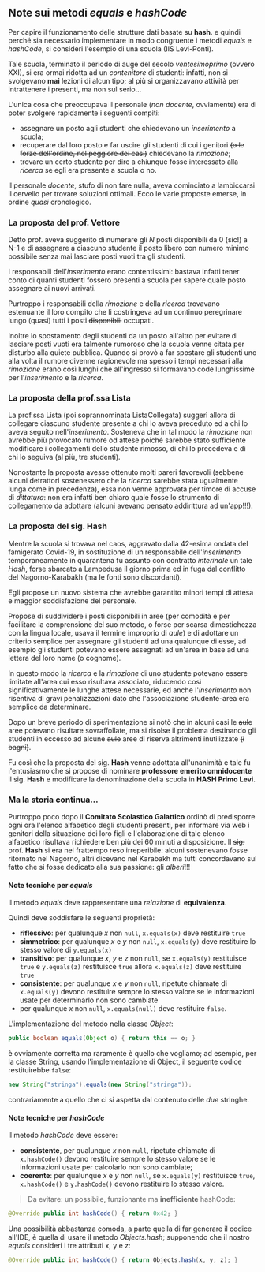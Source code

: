 ## Note sui metodi *equals* e *hashCode*

Per capire il funzionamento delle strutture dati basate su **hash**. e quindi perché sia necessario implementare in modo congruente i metodi *equals* e *hashCode*, si consideri l'esempio di una scuola (IIS Levi-Ponti).

Tale scuola, terminato il periodo di auge del secolo *ventesimoprimo* (ovvero XXI), si era ormai ridotta ad un *contenitore* di studenti: infatti, non si svolgevano **mai** lezioni di alcun tipo; al più si organizzavano attività per intrattenere i presenti, ma non sul serio...

L'unica cosa che preoccupava il personale (*non docente*, ovviamente) era di poter svolgere rapidamente i seguenti compiti:

* assegnare un posto agli studenti che chiedevano un *inserimento* a scuola;
* recuperare dal loro posto e far uscire gli studenti di cui i genitori ~~(o le forze dell'ordine, nel peggiore dei casi)~~ chiedevano la *rimozione*;
* trovare un certo studente per dire a chiunque fosse interessato alla *ricerca* se egli era presente a scuola o no.
  
Il personale *docente*, stufo di non fare nulla, aveva cominciato a lambiccarsi il cervello per trovare soluzioni ottimali. Ecco le varie proposte emerse, in ordine *quasi* cronologico.

### La proposta del prof. **Vettore**
Detto prof. aveva suggerito di numerare gli *N* posti disponibili da 0 (sic!) a N-1 e di assegnare a ciascuno studente il posto libero con numero minimo possibile senza mai lasciare posti vuoti tra gli studenti.

I responsabili dell'*inserimento* erano contentissimi: bastava infatti tener conto di quanti studenti fossero presenti a scuola per sapere quale posto assegnare ai nuovi arrivati.

Purtroppo i responsabili della *rimozione* e della *ricerca* trovavano estenuante il loro compito che li costringeva ad un continuo peregrinare lungo (quasi) tutti i posti ~~disponibili~~ occupati.

Inoltre lo spostamento degli studenti da un posto all'altro per evitare di lasciare posti vuoti era talmente rumoroso che la scuola venne citata per disturbo alla quiete pubblica. Quando si provò a far spostare gli studenti uno alla volta il rumore divenne ragionevole ma spesso i tempi necessari alla *rimozione* erano così lunghi che all'ingresso si formavano code lunghissime per l'*inserimento* e la *ricerca*.

### La proposta della prof.ssa **Lista**
La prof.ssa Lista (poi soprannominata ListaCollegata) suggerì allora di collegare ciascuno studente presente a chi lo aveva preceduto ed a chi lo aveva seguito nell'*inserimento*. Sosteneva che in tal modo la *rimozione* non avrebbe più provocato rumore od attese poiché sarebbe stato sufficiente modificare i collegamenti dello studente rimosso, di chi lo precedeva e di chi lo seguiva (al più, tre studenti).

Nonostante la proposta avesse ottenuto molti pareri favorevoli (sebbene alcuni detrattori sostenessero che la *ricerca* sarebbe stata ugualmente lunga come in precedenza), essa
non venne approvata per timore di accuse di *dittatura*: non era infatti ben chiaro quale fosse lo strumento di collegamento da adottare (alcuni avevano pensato addirittura ad un'app!!!).

### La proposta del sig. **Hash**
Mentre la scuola si trovava nel caos, aggravato dalla 42-esima ondata del famigerato Covid-19, in sostituzione di un responsabile dell'*inserimento* temporaneamente in quarantena fu assunto con contratto *interinale* un tale *Hash*, forse sbarcato a Lampedusa il giorno prima ed in fuga dal conflitto del Nagorno-Karabakh (ma le fonti sono discordanti).

Egli propose un nuovo sistema che avrebbe garantito minori tempi di attesa e maggior soddisfazione del personale.

Propose di suddividere i posti disponibili in aree (per comodità e per facilitare la comprensione del suo metodo, o forse per scarsa dimestichezza con la lingua locale, usava il termine improprio di *aule*) e di adottare un criterio semplice per assegnare gli studenti ad una qualunque di esse, ad esempio gli studenti potevano essere assegnati ad un'area in base ad una lettera del loro nome (o cognome).

In questo modo la *ricerca* e la *rimozione* di uno studente potevano essere limitate all'area cui esso risultava associato, riducendo così significativamente le lunghe attese necessarie, ed anche l'*inserimento* non risentiva di gravi penalizzazioni dato che l'associazione studente-area era semplice da determinare.

Dopo un breve periodo di sperimentazione si notò che in alcuni casi le ~~aule~~ aree potevano risultare sovraffollate, ma si risolse il problema destinando gli studenti in eccesso ad alcune ~~aule~~ aree di riserva altrimenti inutilizzate ~~(i bagni)~~.

Fu così che la proposta del sig. **Hash** venne adottata all'unanimità e tale fu l'entusiasmo che si propose di nominare **professore emerito omnidocente** il sig. **Hash** e modificare la denominazione della scuola in **HASH Primo Levi**.


### Ma la storia continua...

Purtroppo poco dopo il **Comitato Scolastico Galattico** ordinò di predisporre ogni ora l'elenco alfabetico degli studenti presenti, per informare via web i genitori della situazione dei loro figli e l'elaborazione di tale elenco alfabetico risultava richiedere ben più dei 60 minuti a disposizione. Il ~~sig.~~ prof. **Hash** si era nel frattempo reso irreperibile: alcuni sostenevano fosse ritornato nel Nagorno, altri dicevano nel Karabakh ma tutti concordavano sul fatto che si fosse dedicato alla sua passione: gli *alberi*!!!

#### Note tecniche per *equals*

Il metodo *equals* deve rappresentare una *relazione* di **equivalenza**.

Quindi deve soddisfare le seguenti proprietà:
* **riflessivo**: per qualunque *x* non ``null``, ``x.equals(x)`` deve restituire ``true``
* **simmetrico**: per qualunque *x* e *y* non ``null``, ``x.equals(y)`` deve restituire lo stesso valore di ``y.equals(x)``
* **transitivo**: per qualunque *x*, *y* e *z* non ``null``, se ``x.equals(y)`` restituisce ``true`` e ``y.equals(z)`` restituisce ``true`` allora ``x.equals(z)`` deve restituire ``true``
* **consistente**: per qualunque *x* e *y* non ``null``, ripetute chiamate di ``x.equals(y)`` devono restituire sempre lo stesso valore se le informazioni usate per determinarlo non sono cambiate
* per qualunque *x* non ``null``, ``x.equals(null)`` deve restituire ``false``.

L'implementazione del metodo nella classe *Object*:
```Java
public boolean equals(Object o) { return this == o; }
```
è ovviamente corretta ma raramente è quello che vogliamo; ad esempio, per la classe String, usando l'implementazione di Object, il seguente codice restituirebbe ``false``:
```Java
new String("stringa").equals(new String("stringa"));
```
contrariamente a quello che ci si aspetta dal contenuto delle *due* stringhe.

#### Note tecniche per *hashCode*

Il metodo *hashCode* deve essere:

* **consistente**, per qualunque *x* non ``null``, ripetute chiamate di ``x.hashCode()`` devono restituire sempre lo stesso valore se le informazioni usate per calcolarlo non sono cambiate;
* **coerente**: per qualunque *x* e *y* non ``null``, se ``x.equals(y)`` restituisce ``true``, ``x.hashCode()`` e ``y.hashCode()`` devono restituire lo stesso valore.

>Da evitare: un possibile, funzionante ma **inefficiente** hashCode:
```Java
@Override public int hashCode() { return 0x42; }
```

Una possibilità abbastanza comoda, a parte quella di far generare il codice all'IDE, è quella di usare il metodo *Objects.hash*; supponendo che il nostro *equals* consideri i tre attributi x, y e z:
```Java
@Override public int hashCode() { return Objects.hash(x, y, z); }
```
